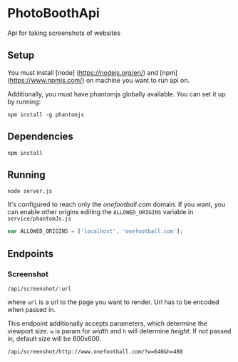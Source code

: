 # PhotoBoothApi
Api for taking screenshots of websites


## Setup

You must install [node] (https://nodejs.org/en/) and [npm] (https://www.npmjs.com/) on machine you want to run api on.

Additionally, you must have phantomjs globally available. You can set it up by running:

```
npm install -g phantomjs
```

## Dependencies

```
npm install
```

## Running

```
node server.js
```

It's configured to reach only the _onefootball.com_ domain.
If you want, you can enable other origins editing the `ALLOWED_ORIGINS` variable in `service/phantomJs.js`

```js
var ALLOWED_ORIGINS = ['localhost', 'onefootball.com'];
```


## Endpoints

### Screenshot

```
/api/screenshot/:url
```

where `url` is a url to the page you want to render. Url has to be encoded when passed in.

This endpoint additionally accepts parameters, which determine the viewport size. `w` is param for *width* and `h` will determine *height*. If not passed in, default size will be 800x600.

`/api/screenshot/http://www.onefootball.com/?w=640&h=480`
